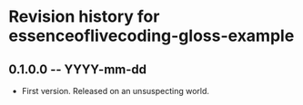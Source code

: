 # Revision history for essenceoflivecoding-gloss-example

## 0.1.0.0 -- YYYY-mm-dd

* First version. Released on an unsuspecting world.
